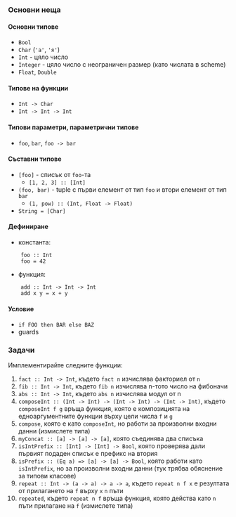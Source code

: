 ### Основни неща

#### Основни типове
- `Bool`
- `Char` (`'a'`, `'я'`)
- `Int` - цяло число
- `Integer` - цяло число с неограничен размер (като числата в scheme)
- `Float`, `Double`

#### Типове на функции
- `Int -> Char`
- `Int -> Int -> Int`

#### Типови параметри, параметрични типове
- `foo`, `bar`, `foo -> bar`

#### Съставни типове
- `[foo]` - списък от `foo`-та
    - `[1, 2, 3] :: [Int]`
- `(foo, bar)` - tuple с първи елемент от тип `foo` и втори елемент от тип `bar`
    - `(1, pow) :: (Int, Float -> Float)`
- `String = [Char]`

#### Дефиниране
- константа:
```
    foo :: Int
    foo = 42
```

- функция:
```
    add :: Int -> Int -> Int
    add x y = x + y
```

#### Условие
- `if FOO then BAR else BAZ`
- guards

### Задачи

Имплементирайте следните функции:

1. `fact :: Int -> Int`, където `fact n` изчислява факториел от `n`
1. `fib :: Int -> Int`, където `fib n` изчислява n-тото число на фибоначи
1. `abs :: Int -> Int`, където `abs n` изчислява модул от n
1. `composeInt :: (Int -> Int) -> (Int -> Int) -> (Int -> Int)`, където `composeInt f g` връща функция, която е композицията на едноаргументните функции върху цели числа `f` и `g`
1. `compose`, която е като `composeInt`, но работи за произволни входни данни (измислете типа)
1. `myConcat :: [a] -> [a] -> [a]`, която съединява два списъка
1. `isIntPrefix :: [Int] -> [Int] -> Bool`, която проверява дали първият подаден списък е префикс на втория
1. `isPrefix :: (Eq a) => [a] -> [a] -> Bool`, която работи като `isIntPrefix`, но за произволни входни данни (тук трябва обяснение за типови класове)
1. `repeat :: Int -> (a -> a) -> a -> a`, където `repeat n f x` е резултата от прилагането на `f` върху `x` `n` пъти
1. `repeated`, където `repeat n f` връща функция, която действа като `n` пъти прилагане на `f` (измислете типа)

